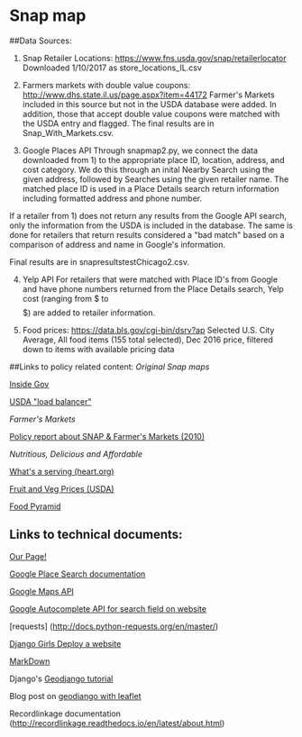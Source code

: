 # Snap map

##Data Sources:
1) Snap Retailer Locations: https://www.fns.usda.gov/snap/retailerlocator
Downloaded 1/10/2017 as store_locations_IL.csv

2) Farmers markets with double value coupons: 
    http://www.dhs.state.il.us/page.aspx?item=44172
Farmer's Markets included in this source but not in the USDA database were added. In addition, those that accept double value coupons were matched with the USDA entry and flagged. The final results are in Snap_With_Markets.csv. 

3) Google Places API
Through snapmap2.py, we connect the data downloaded from 1) to the appropriate place ID, location, address, and cost category. We do this through an inital Nearby Search using the given address, followed by Searches using the given retailer name. The matched place ID is used in a Place Details search return information including formatted address and phone number.

If a retailer from 1) does not return any results from the Google API search, only the information from the USDA is included in the database. The same is done for retailers that return results considered a "bad match" based on a comparison of address and name in Google's information. 

Final results are in snapresultstestChicago2.csv. 

4) Yelp API
For retailers that were matched with Place ID's from Google and have phone numbers returned from the Place Details search, Yelp cost (ranging from $ to $$$$$) are added to retailer information.

5) Food prices: https://data.bls.gov/cgi-bin/dsrv?ap
Selected U.S. City Average, All food items (155 total selected), Dec 2016 price, filtered down to items with available pricing data


##Links to policy related content:
*Original Snap maps*

[Inside Gov](http://snap-retailers.insidegov.com/#main)

[USDA "load balancer"](http://snap-load-balancer-244858692.us-east-1.elb.amazonaws.com/snap/main.swf?wmode=transparent)

*Farmer's Markets*

[Policy report about SNAP & Farmer's Markets (2010)](http://cclhdn.org/wp-content/uploads/2013/02/RealFoodRealChoice_SNAP_FarmersMarkets.pdf)


*Nutritious, Delicious and Affordable*

[What's a serving (heart.org)](http://www.heart.org/HEARTORG/Caregiver/Replenish/WhatisaServing/What-is-a-Serving_UCM_301838_Article.jsp#.WIqWZvkrJhE)

[Fruit and Veg Prices (USDA)](https://www.ers.usda.gov/data-products/fruit-and-vegetable-prices/)

[Food Pyramid](https://www.cnpp.usda.gov/sites/default/files/archived_projects/FGPPamphlet.pdf)

## Links to technical documents:
[Our Page!](http://donutsanddatadivision.pythonanywhere.com/)

[Google Place Search documentation](https://developers.google.com/places/web-service/search)

[Google Maps API](https://developers.google.com/maps/documentation/javascript/importing_data#data)

[Google Autocomplete API for search field on website](https://developers.google.com/maps/documentation/javascript/places-autocomplete)

[requests] (http://docs.python-requests.org/en/master/)

[Django Girls Deploy a website](https://tutorial.djangogirls.org/en/deploy/)

[MarkDown](https://github.com/adam-p/markdown-here/wiki/Markdown-Cheatsheet)

Django's [Geodjango tutorial](https://docs.djangoproject.com/en/1.11/ref/contrib/gis/tutorial/)

Blog post on [geodjango with leaflet](http://blog.mathieu-leplatre.info/geodjango-maps-with-leaflet.html)

Recordlinkage documentation (http://recordlinkage.readthedocs.io/en/latest/about.html)
